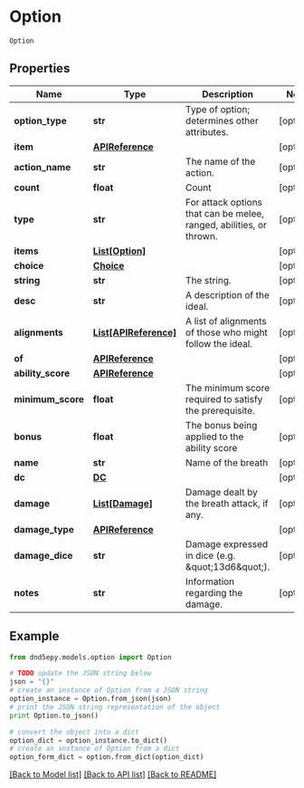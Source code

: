 # Option

`Option` 

## Properties
Name | Type | Description | Notes
------------ | ------------- | ------------- | -------------
**option_type** | **str** | Type of option; determines other attributes. | [optional] 
**item** | [**APIReference**](APIReference.md) |  | [optional] 
**action_name** | **str** | The name of the action. | [optional] 
**count** | **float** | Count | [optional] 
**type** | **str** | For attack options that can be melee, ranged, abilities, or thrown. | [optional] 
**items** | [**List[Option]**](Option.md) |  | [optional] 
**choice** | [**Choice**](Choice.md) |  | [optional] 
**string** | **str** | The string. | [optional] 
**desc** | **str** | A description of the ideal. | [optional] 
**alignments** | [**List[APIReference]**](APIReference.md) | A list of alignments of those who might follow the ideal. | [optional] 
**of** | [**APIReference**](APIReference.md) |  | [optional] 
**ability_score** | [**APIReference**](APIReference.md) |  | [optional] 
**minimum_score** | **float** | The minimum score required to satisfy the prerequisite. | [optional] 
**bonus** | **float** | The bonus being applied to the ability score | [optional] 
**name** | **str** | Name of the breath | [optional] 
**dc** | [**DC**](DC.md) |  | [optional] 
**damage** | [**List[Damage]**](Damage.md) | Damage dealt by the breath attack, if any. | [optional] 
**damage_type** | [**APIReference**](APIReference.md) |  | [optional] 
**damage_dice** | **str** | Damage expressed in dice (e.g. \&quot;13d6\&quot;). | [optional] 
**notes** | **str** | Information regarding the damage. | [optional] 

## Example

```python
from dnd5epy.models.option import Option

# TODO update the JSON string below
json = "{}"
# create an instance of Option from a JSON string
option_instance = Option.from_json(json)
# print the JSON string representation of the object
print Option.to_json()

# convert the object into a dict
option_dict = option_instance.to_dict()
# create an instance of Option from a dict
option_form_dict = option.from_dict(option_dict)
```
[[Back to Model list]](../README.md#documentation-for-models) [[Back to API list]](../README.md#documentation-for-api-endpoints) [[Back to README]](../README.md)


